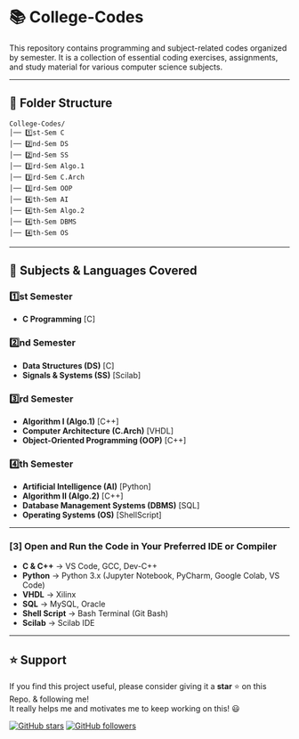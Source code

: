 # 📚 College-Codes

This repository contains programming and subject-related codes organized by semester. It is a collection of essential coding exercises, assignments, and study material for various computer science subjects.

---

## 📂 Folder Structure

```
College-Codes/
│── 1️⃣st-Sem C
│── 2️⃣nd-Sem DS
│── 2️⃣nd-Sem SS
│── 3️⃣rd-Sem Algo.1
│── 3️⃣rd-Sem C.Arch
│── 3️⃣rd-Sem OOP
│── 4️⃣th-Sem AI
│── 4️⃣th-Sem Algo.2
│── 4️⃣th-Sem DBMS
│── 4️⃣th-Sem OS
```

---

## 📌 Subjects & Languages Covered

### **1️⃣st Semester**
- **C Programming** [C]

### **2️⃣nd Semester**
- **Data Structures (DS)** [C]
- **Signals & Systems (SS)** [Scilab]

### **3️⃣rd Semester**
- **Algorithm I (Algo.1)** [C++]
- **Computer Architecture (C.Arch)** [VHDL]
- **Object-Oriented Programming (OOP)** [C++]

### **4️⃣th Semester**
- **Artificial Intelligence (AI)** [Python]
- **Algorithm II (Algo.2)** [C++]
- **Database Management Systems (DBMS)** [SQL]
- **Operating Systems (OS)** [ShellScript]

---

### **[3️] Open and Run the Code in Your Preferred IDE or Compiler**
- **C & C++** → VS Code, GCC, Dev-C++
- **Python** → Python 3.x (Jupyter Notebook, PyCharm, Google Colab, VS Code)
- **VHDL** → Xilinx
- **SQL** → MySQL, Oracle
- **Shell Script** → Bash Terminal (Git Bash)
- **Scilab** → Scilab IDE

---

## ⭐ Support  

If you find this project useful, please consider giving it a **star** ⭐ on this Repo. & following me!  
It really helps me and motivates me to keep working on this! 😃  

[![GitHub stars](https://img.shields.io/github/stars/saptarshiroy39/College-Codes.svg?style=social&label=Star)](https://github.com/saptarshiroy39/College-Codes)
[![GitHub followers](https://img.shields.io/github/followers/saptarshiroy39.svg?style=social&label=Follow)](https://github.com/saptarshiroy39)